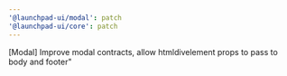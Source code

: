 ```yaml
---
'@launchpad-ui/modal': patch
'@launchpad-ui/core': patch
---
```


[Modal] Improve modal contracts, allow htmldivelement props to pass to body and footer"
